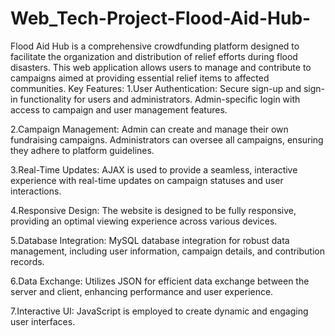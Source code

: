 # Web_Tech-Project-Flood-Aid-Hub-
Flood Aid Hub is a comprehensive crowdfunding platform designed to facilitate the organization and distribution of relief efforts during flood disasters. This web application allows users to manage and contribute to campaigns aimed at providing essential relief items to affected communities.
Key Features:
1.User Authentication:
Secure sign-up and sign-in functionality for users and administrators.
Admin-specific login with access to campaign and user management features.

2.Campaign Management:
Admin can create and manage their own fundraising campaigns.
Administrators can oversee all campaigns, ensuring they adhere to platform guidelines.

3.Real-Time Updates:
AJAX is used to provide a seamless, interactive experience with real-time updates on campaign statuses and user interactions.

4.Responsive Design:
The website is designed to be fully responsive, providing an optimal viewing experience across various devices.

5.Database Integration:
MySQL database integration for robust data management, including user information, campaign details, and contribution records.

6.Data Exchange:
Utilizes JSON for efficient data exchange between the server and client, enhancing performance and user experience.

7.Interactive UI:
JavaScript is employed to create dynamic and engaging user interfaces.

